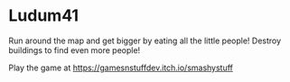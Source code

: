 # Ludum41

Run around the map and get bigger by eating all the little people! Destroy buildings to find even more people!

Play the game at https://gamesnstuffdev.itch.io/smashystuff
